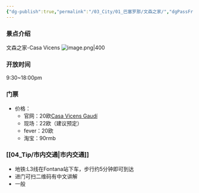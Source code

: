 ```yaml
---
{"dg-publish":true,"permalink":"/03_City/01_巴塞罗那/文森之家/","dgPassFrontmatter":true}
---
```


### 景点介绍
文森之家-Casa Vicens
![image.png|400](https://obsidan-1314364309.cos.ap-beijing.myqcloud.com/obsidan/20250303233730527.png)

### 开放时间
9:30~18:00pm
### 门票
+ 价格：
	+ 官网：20欧[Casa Vicens Gaudí](https://casavicens.org)
	+ 现场：22欧（建议预定）
	+ fever：20欧
	+ 淘宝：90rmb
### [[04_Tip/市内交通\|市内交通]]
+ 地铁:L3线在Fontana站下车，步行约5分钟即可到达
+ 进门可扫二维码有中文讲解
+ 一般

